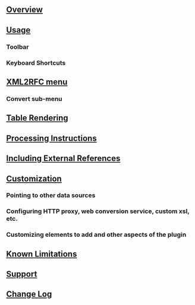 ## [Overview](Help__Overview.md) ##

## [Usage](Help__Usage.md) ##

### Toolbar ###

### Keyboard Shortcuts ###

## [XML2RFC menu](Help__XML2RFC_menu.md) ##

### Convert sub-menu ###

## [Table Rendering](Help__Table_Rendering.md) ##

## [Processing Instructions](Help__Processing_Instructions.md) ##

## [Including External References](Help__Including_External_References.md) ##

## [Customization](Help__Customization.md) ##

### Pointing to other data sources ###

### Configuring HTTP proxy, web conversion service, custom xsl, etc. ###

### Customizing elements to add and other aspects of the plugin ###

## [Known Limitations](Help__Known_Limitations.md) ##

## [Support](Help__Support.md) ##

## [Change Log](Help__Change_Log.md) ##